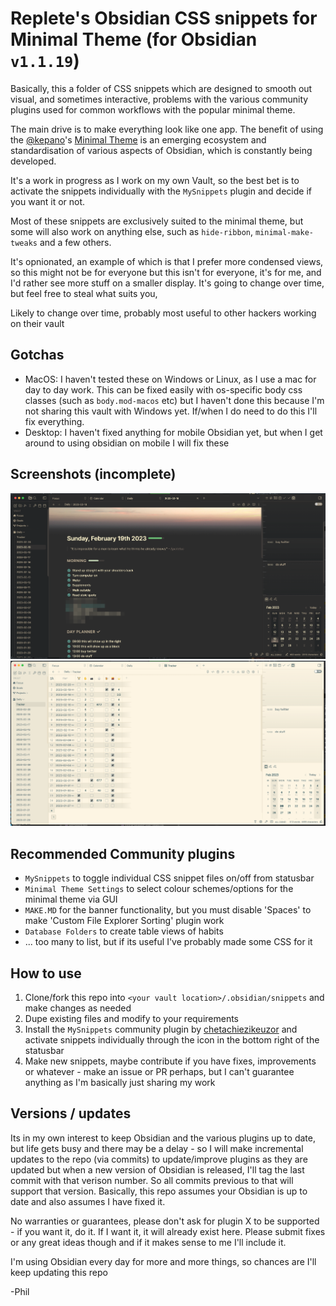# Replete's Obsidian CSS snippets for Minimal Theme (for Obsidian `v1.1.19`)

Basically, this a folder of CSS snippets which are designed to smooth out visual, and sometimes interactive, problems with the various community plugins used for common workflows with the popular minimal theme.

The main drive is to make everything look like one app. The benefit of using the [@kepano](https://github.com/kepan)'s [Minimal Theme](https://github.com/kepano/obsidian-minimal) is an emerging ecosystem and standardisation of various aspects of Obsidian, which is constantly being developed.

It's a work in progress as I work on my own Vault, so the best bet is to activate the snippets individually with the `MySnippets` plugin and decide if you want it or not.

Most of these snippets are exclusively suited to the minimal theme, but some will also work on anything else, such as `hide-ribbon`, `minimal-make-tweaks` and a few others.

It's opnionated, an example of which is that I prefer more condensed views, so this might not be for everyone but this isn't for everyone, it's for me, and I'd rather see more stuff on a smaller display. It's going to change over time, but feel free to steal what suits you,

Likely to change over time, probably most useful to other hackers working on their vault

## Gotchas

- MacOS: I haven't tested these on Windows or Linux, as I use a mac for day to day work. This can be fixed easily with os-specific body css classes (such as `body.mod-macos` etc) but I haven't done this because I'm not sharing this vault with Windows yet. If/when I do need to do this I'll fix everything.
- Desktop: I haven't fixed anything for mobile Obsidian yet, but when I get around to using obsidian on mobile I will fix these

## Screenshots (incomplete)

![Dark theme](_theme-dark.png)
![Light theme](_theme-light.png)

## Recommended Community plugins

- `MySnippets` to toggle individual CSS snippet files on/off from statusbar
- `Minimal Theme Settings` to select colour schemes/options for the minimal theme via GUI
- `MAKE.MD` for the banner functionality, but you must disable 'Spaces' to make 'Custom File Explorer Sorting' plugin work
- `Database Folders` to create table views of habits
- ... too many to list, but if its useful I've probably made some CSS for it

## How to use

1. Clone/fork this repo into `<your vault location>/.obsidian/snippets` and make changes as needed
2. Dupe existing files and modify to your requirements
3. Install the `MySnippets` community plugin by [chetachiezikeuzor](https://github.com/chetachiezikeuzor) and activate snippets individually through the icon in the bottom right of the statusbar
4. Make new snippets, maybe contribute if you have fixes, improvements or whatever - make an issue or PR perhaps, but I can't guarantee anything as I'm basically just sharing my work

## Versions / updates

Its in my own interest to keep Obsidian and the various plugins up to date, but life gets busy and there may be a delay - so I will make incremental updates to the repo (via commits) to update/improve plugins as they are updated but when a new version of Obsidian is released, I'll tag the last commit with that verison number. So all commits previous to 
that will support that version. Basically, this repo assumes your Obsidian is up to date and also assumes I have fixed it.

No warranties or guarantees, please don't ask for plugin X to be supported - if you want it, do it. If I want it, it will already exist here. Please submit fixes or any great ideas though and if it makes sense to me I'll include it.

I'm using Obsidian every day for more and more things, so chances are I'll keep updating this repo

-Phil
